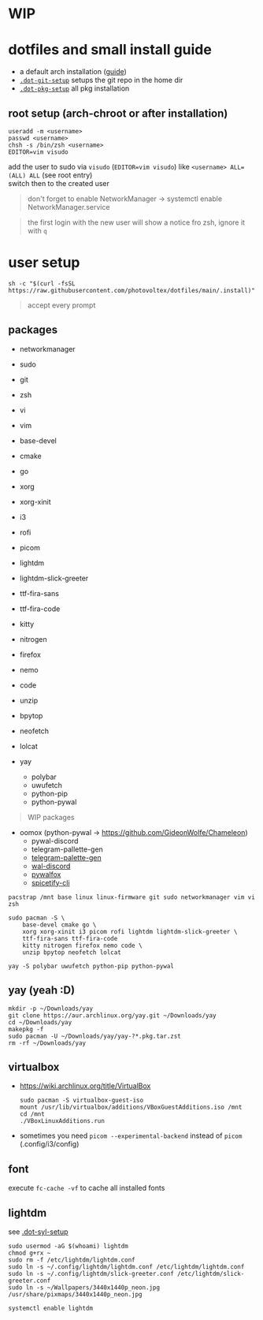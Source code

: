 # WIP

# dotfiles and small install guide

- a default arch installation ([guide](https://wiki.archlinux.org/title/installation_guide#Partition_the_disks))
- [`.dot-git-setup`](https://github.com/photovoltex/dotfiles/blob/main/.dot-git-setup) setups the git repo in the home dir 
- [`.dot-pkg-setup`](https://github.com/photovoltex/dotfiles/blob/main/.dot-pkg-setup) all pkg installation
## root setup (arch-chroot or after installation)
```shell
useradd -m <username>
passwd <username>
chsh -s /bin/zsh <username>
EDITOR=vim visudo
```
add the user to sudo via `visudo` (`EDITOR=vim visudo`) like `<username> ALL=(ALL) ALL` (see root entry) \
switch then to the created user

> don't forget to enable NetworkManager -> systemctl enable NetworkManager.service

> the first login with the new user will show a notice fro zsh, ignore it with `q`

# user setup
```shell
sh -c "$(curl -fsSL https://raw.githubusercontent.com/photovoltex/dotfiles/main/.install)"
```
> accept every prompt

## packages
- networkmanager
- sudo
- git
- zsh
- vi
- vim

- base-devel
- cmake
- go

- xorg
- xorg-xinit
- i3
- rofi
- picom
- lightdm
- lightdm-slick-greeter

- ttf-fira-sans
- ttf-fira-code

- kitty
- nitrogen
- firefox
- nemo
- code

- unzip
- bpytop
- neofetch
- lolcat

- yay
  - polybar
  - uwufetch
  - python-pip
  - python-pywal

> WIP packages
- oomox (python-pywal -> https://github.com/GideonWolfe/Chameleon)
    - pywal-discord
    - telegram-pallette-gen
    - [telegram-palette-gen](https://github.com/matgua/telegram-palette-gen)
    - [wal-discord](https://github.com/guglicap/wal-discord)
    - [pywalfox](https://github.com/Frewacom/Pywalfox)
    - [spicetify-cli](https://github.com/khanhas/spicetify-cli)

```
pacstrap /mnt base linux linux-firmware git sudo networkmanager vim vi zsh
```
```
sudo pacman -S \
    base-devel cmake go \
    xorg xorg-xinit i3 picom rofi lightdm lightdm-slick-greeter \
    ttf-fira-sans ttf-fira-code
    kitty nitrogen firefox nemo code \
    unzip bpytop neofetch lolcat
```
```
yay -S polybar uwufetch python-pip python-pywal
```

## yay (yeah :D)
```shell
mkdir -p ~/Downloads/yay
git clone https://aur.archlinux.org/yay.git ~/Downloads/yay
cd ~/Downloads/yay
makepkg -f
sudo pacman -U ~/Downloads/yay/yay-?*.pkg.tar.zst
rm -rf ~/Downloads/yay
```

## virtualbox
- https://wiki.archlinux.org/title/VirtualBox
  ```
  sudo pacman -S virtualbox-guest-iso
  mount /usr/lib/virtualbox/additions/VBoxGuestAdditions.iso /mnt
  cd /mnt
  ./VBoxLinuxAdditions.run
  ```
- sometimes you need `picom --experimental-backend` instead of `picom` (.config/i3/config)

## font
execute `fc-cache -vf` to cache all installed fonts

## lightdm
see [.dot-syl-setup](https://github.com/photovoltex/dotfiles/blob/main/.dot-syl-setup)
```
sudo usermod -aG $(whoami) lightdm
chmod g+rx ~
sudo rm -f /etc/lightdm/lightdm.conf
sudo ln -s ~/.config/lightdm/lightdm.conf /etc/lightdm/lightdm.conf
sudo ln -s ~/.config/lightdm/slick-greeter.conf /etc/lightdm/slick-greeter.conf
sudo ln -s ~/Wallpapers/3440x1440p_neon.jpg /usr/share/pixmaps/3440x1440p_neon.jpg

systemctl enable lightdm
```
